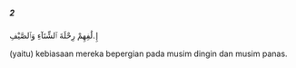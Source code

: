 ##### 2

<span class="ayah">إِۦلَٰفِهِمْ رِحْلَةَ ٱلشِّتَآءِ وَٱلصَّيْفِ</span>

<span class="ayah_translation">(yaitu) kebiasaan mereka bepergian pada musim dingin dan musim panas.</span>
